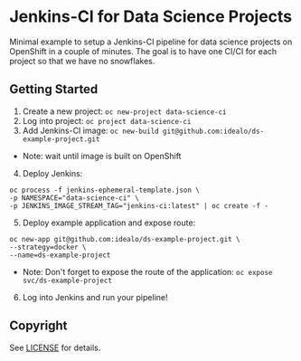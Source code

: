 # Jenkins-CI for Data Science Projects

Minimal example to setup a Jenkins-CI pipeline for data science projects on OpenShift in a couple of minutes. The goal is to have one CI/CI for each project so that we have no snowflakes.

## Getting Started

1. Create a new project: `oc new-project data-science-ci`
2. Log into project: `oc project data-science-ci`
3. Add Jenkins-CI image: `oc new-build git@github.com:idealo/ds-example-project.git`
* Note: wait until image is built on OpenShift
4. Deploy Jenkins:
```
oc process -f jenkins-ephemeral-template.json \
-p NAMESPACE="data-science-ci" \
-p JENKINS_IMAGE_STREAM_TAG="jenkins-ci:latest" | oc create -f -
```
5. Deploy example application and expose route:
```
oc new-app git@github.com:idealo/ds-example-project.git \
--strategy=docker \
--name=ds-example-project
```
* Note: Don't forget to expose the route of the application: `oc expose svc/ds-example-project`
6. Log into Jenkins and run your pipeline!

## Copyright

See [LICENSE](LICENSE) for details.